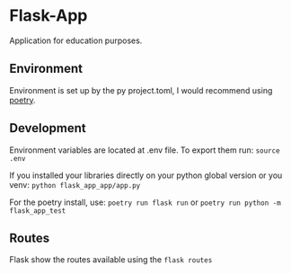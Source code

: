 # Flask-App

Application for education purposes.


## Environment

Environment is set up by the py project.toml, I would recommend using [poetry](https://python-poetry.org/).

## Development

Environment variables are located at .env file. To export them run: `source .env`

If you installed your libraries directly on your python global version or you venv:
`python flask_app_app/app.py`

For the poetry install, use:
`poetry run flask run` or `poetry run python -m flask_app_test`

## Routes

Flask show the routes available using the `flask routes`